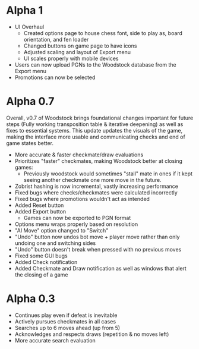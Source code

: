 # Alpha 1
 - UI Overhaul
    - Created options page to house chess font, side to play as, board orientation, and fen loader
    - Changed buttons on game page to have icons
    - Adjusted scaling and layout of Export menu
    - UI scales properly with mobile devices
 - Users can now upload PGNs to the Woodstock database from the Export menu
 - Promotions can now be selected

# Alpha 0.7 
Overall, v0.7 of Woodstock brings foundational changes important for future steps (Fully working transposition table & iterative deepening) as well as fixes to essential systems. This update updates the visuals of the game, making the interface more usable and communicating checks and end of game states better.
 - More accurate & faster checkmate/draw evaluations 
 - Prioritizes "faster" checkmates, making Woodstock better at closing games:
    - Previously woodstock would sometimes "stall" mate in ones if it kept seeing another checkmate one more move in the future.
 - Zobrist hashing is now incremental, vastly increasing performance
 - Fixed bugs where checks/checkmates were calculated incorrectly
 - Fixed bugs where promotions wouldn't act as intended
 - Added Reset button
 - Added Export button 
    - Games can now be exported to PGN format
 - Options menu wraps properly based on resolution
 - "AI Move" option changed to "Switch"
 - "Undo" button now undos bot move + player move rather than only undoing one and switching sides
 - "Undo" button doesn't break when pressed with no previous moves
 - Fixed some GUI bugs
 - Added Check notification
 - Added Checkmate and Draw notification as well as windows that alert the closing of a game

# Alpha 0.3
 - Continues play even if defeat is inevitable
 - Actively pursues checkmates in all cases
 - Searches up to 6 moves ahead (up from 5)
 - Acknowledges and respects draws (repetition & no moves left)
 - More accurate search evaluation
